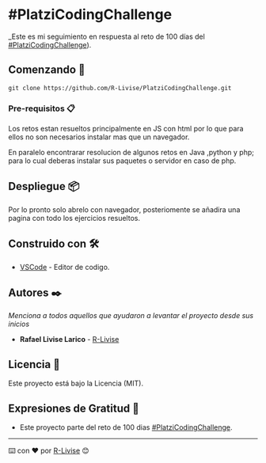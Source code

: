 # #PlatziCodingChallenge

\_Este es mi seguimiento en respuesta al reto de 100 días del [#PlatziCodingChallenge](https://platzi.com/blog/como-aprender-a-programar-desde-cero-platzi/)).

## Comenzando 🚀

```
git clone https://github.com/R-Livise/PlatziCodingChallenge.git
```

### Pre-requisitos 📋

Los retos estan resueltos principalmente en JS con html por lo que para ellos no son necesarios instalar mas que un navegador.

En paralelo encontrarar resolucion de algunos retos en Java ,python y php; para lo cual deberas instalar sus paquetes o servidor en caso de php.

## Despliegue 📦

Por lo pronto solo abrelo con navegador, posteriomente se añadira una pagina con todo los ejercicios resueltos.

## Construido con 🛠️

- [VSCode](https://code.visualstudio.com/) - Editor de codigo.

## Autores ✒️

_Menciona a todos aquellos que ayudaron a levantar el proyecto desde sus inicios_

- **Rafael Livise Larico** - [R-Livise](https://github.com/R-Livise)

## Licencia 📄

Este proyecto está bajo la Licencia (MIT).

## Expresiones de Gratitud 🎁

- Este proyecto parte del reto de 100 dias [#PlatziCodingChallenge](https://platzi.com/blog/como-aprender-a-programar-desde-cero-platzi/).

---

⌨️ con ❤️ por [R-Livise](https://github.com/R-Livise) 😊
